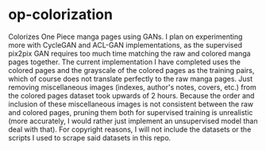 # op-colorization
Colorizes One Piece manga pages using GANs. I plan on experimenting more with CycleGAN and ACL-GAN implementations, as the supervised pix2pix GAN requires too much time matching the raw and colored manga pages together. The current implementation I have completed uses the colored pages and the grayscale of the colored pages as the training pairs, which of course does not translate perfectly to the raw manga pages. Just removing miscellaneous images (indexes, author's notes, covers, etc.) from the colored pages dataset took upwards of 2 hours. Because the order and inclusion of these miscellaneous images is not consistent between the raw and colored pages, pruning them both for supervised training is unrealistic (more accurately, I would rather just implement an unsupervised model than deal with that). For copyright reasons, I will not include the datasets or the scripts I used to scrape said datasets in this repo.
